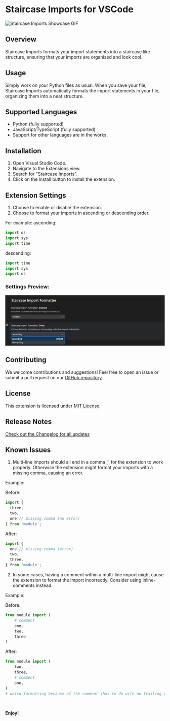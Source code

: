 # Staircase Imports for VSCode

![Staircase Imports Showcase GIF](https://github.com/MyPingO/staircase-imports/raw/master/media/Demo.gif)

## Overview
Staircase Imports formats your import statements into a staircase like structure, ensuring that your imports are organized and look cool.

## Usage
Simply work on your Python files as usual. When you save your file, Staircase Imports automatically formats the import statements in your file, organizing them into a neat structure.

## Supported Languages
- Python (fully supported)
- JavaScript/TypeScript (fully supported)
- Support for other languages are in the works.

## Installation
1. Open Visual Studio Code.
2. Navigate to the Extensions view.
3. Search for "Staircase Imports".
4. Click on the Install button to install the extension.

## Extension Settings
1. Choose to enable or disable the extension.
2. Choose to format your imports in ascending or descending order.

For example:
ascending:
```python
import os
import sys
import time
```

descending:
```python
import time
import sys
import os
```

### Settings Preview:
![Extension Settings Image](media/settings.png)

## Contributing
We welcome contributions and suggestions! Feel free to open an issue or submit a pull request on our [GitHub repository](https://github.com/MyPingO/staircase-imports).

## License
This extension is licensed under [MIT License](LICENSE).

## Release Notes
[Check out the Changelog for all updates](CHANGELOG.md)

## Known Issues
1. Multi-line imports should all end in a comma ',' for the extension to work properly. Otherwise the extension might format your imports with a missing comma, causing an error.

Example: 

Before:
```javascript
import {
  three,
  two,
  one // missing comma (no error)
} from 'module';
```

After:
```javascript
import {
  one // missing comma (error)
  two,
  three,
} from 'module';
```

2. In some cases, having a comment within a multi-line import might cause the extension to format the import incorrectly. Consider using inline-comments instead.

Example:

Before:
```python
from module import (
    # comment
    one,
    two,
    three
)
```

After:
```python
from module import (
    two,
    three,
    # comment
    one,
)
# weird formatting because of the comment (has to do with no trailing comma)
```


<br>

**Enjoy!**
